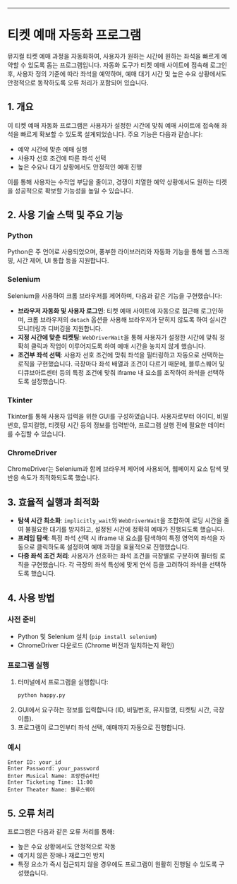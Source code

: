 ---

# 티켓 예매 자동화 프로그램

뮤지컬 티켓 예매 과정을 자동화하여, 사용자가 원하는 시간에 원하는 좌석을 빠르게 예약할 수 있도록 돕는 프로그램입니다. 자동화 도구가 티켓 예매 사이트에 접속해 로그인 후, 사용자 정의 기준에 따라 좌석을 예약하며, 예매 대기 시간 및 높은 수요 상황에서도 안정적으로 동작하도록 오류 처리가 포함되어 있습니다.

## 1. 개요

이 티켓 예매 자동화 프로그램은 사용자가 설정한 시간에 맞춰 예매 사이트에 접속해 좌석을 빠르게 확보할 수 있도록 설계되었습니다. 주요 기능은 다음과 같습니다:
- 예약 시간에 맞춘 예매 실행
- 사용자 선호 조건에 따른 좌석 선택
- 높은 수요나 대기 상황에서도 안정적인 예매 진행

이를 통해 사용자는 수작업 부담을 줄이고, 경쟁이 치열한 예약 상황에서도 원하는 티켓을 성공적으로 확보할 가능성을 높일 수 있습니다.

## 2. 사용 기술 스택 및 주요 기능

### Python
Python은 주 언어로 사용되었으며, 풍부한 라이브러리와 자동화 기능을 통해 웹 스크래핑, 시간 제어, UI 통합 등을 지원합니다.

### Selenium
Selenium을 사용하여 크롬 브라우저를 제어하며, 다음과 같은 기능을 구현했습니다:
- **브라우저 자동화 및 사용자 로그인**: 티켓 예매 사이트에 자동으로 접근해 로그인하며, 크롬 브라우저의 `detach` 옵션을 사용해 브라우저가 닫히지 않도록 하여 실시간 모니터링과 디버깅을 지원합니다.
- **지정 시간에 맞춘 티켓팅**: `WebDriverWait`을 통해 사용자가 설정한 시간에 맞춰 정확히 클릭과 작업이 이루어지도록 하여 예매 시간을 놓치지 않게 했습니다.
- **조건부 좌석 선택**: 사용자 선호 조건에 맞춰 좌석을 필터링하고 자동으로 선택하는 로직을 구현했습니다. 극장마다 좌석 배열과 조건이 다르기 때문에, 블루스퀘어 및 디큐브아트센터 등의 특정 조건에 맞춰 iframe 내 요소를 조작하여 좌석을 선택하도록 설정했습니다.

### Tkinter
Tkinter를 통해 사용자 입력을 위한 GUI를 구성하였습니다. 사용자로부터 아이디, 비밀번호, 뮤지컬명, 티켓팅 시간 등의 정보를 입력받아, 프로그램 실행 전에 필요한 데이터를 수집할 수 있습니다.

### ChromeDriver
ChromeDriver는 Selenium과 함께 브라우저 제어에 사용되어, 웹페이지 요소 탐색 및 반응 속도가 최적화되도록 했습니다.

## 3. 효율적 실행과 최적화

- **탐색 시간 최소화**: `implicitly_wait`와 `WebDriverWait`을 조합하여 로딩 시간을 줄여 불필요한 대기를 방지하고, 설정된 시간에 정확히 예매가 진행되도록 했습니다.
- **프레임 탐색**: 특정 좌석 선택 시 iframe 내 요소를 탐색하여 특정 영역의 좌석을 자동으로 클릭하도록 설정하여 예매 과정을 효율적으로 진행했습니다.
- **다중 좌석 조건 처리**: 사용자가 선호하는 좌석 조건을 극장별로 구분하여 필터링 로직을 구현했습니다. 각 극장의 좌석 특성에 맞게 연석 등을 고려하여 좌석을 선택하도록 했습니다.

## 4. 사용 방법

### 사전 준비
- Python 및 Selenium 설치 (`pip install selenium`)
- ChromeDriver 다운로드 (Chrome 버전과 일치하는지 확인)

### 프로그램 실행
1. 터미널에서 프로그램을 실행합니다:
   ```bash
   python happy.py
   ```
2. GUI에서 요구하는 정보를 입력합니다 (ID, 비밀번호, 뮤지컬명, 티켓팅 시간, 극장 이름).
3. 프로그램이 로그인부터 좌석 선택, 예매까지 자동으로 진행합니다.

### 예시
```plaintext
Enter ID: your_id
Enter Password: your_password
Enter Musical Name: 프랑켄슈타인
Enter Ticketing Time: 11:00
Enter Theater Name: 블루스퀘어
```

## 5. 오류 처리

프로그램은 다음과 같은 오류 처리를 통해:
- 높은 수요 상황에서도 안정적으로 작동
- 예기치 않은 장애나 재로그인 방지
- 특정 요소가 즉시 접근되지 않을 경우에도 프로그램이 원활히 진행될 수 있도록 구성했습니다.
